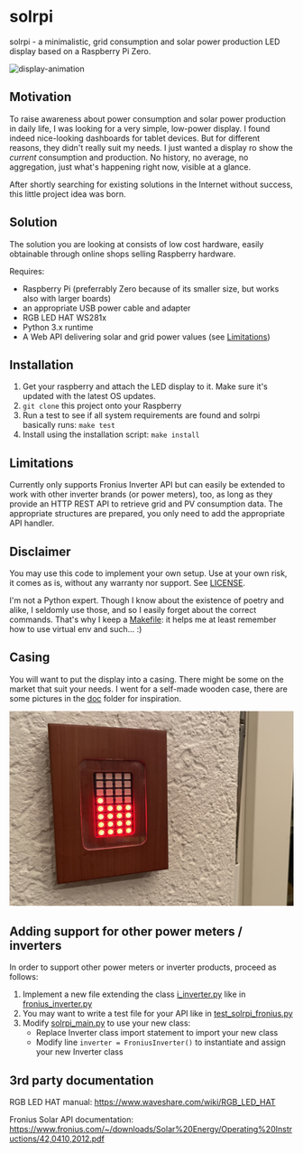 # solrpi

solrpi - a minimalistic, grid consumption and solar power production LED display based on a Raspberry Pi Zero.

![display-animation](doc/solrpi_animation.gif)

## Motivation

To raise awareness about power consumption and solar power production in daily life, I was looking for a very simple, low-power display. 
I found indeed nice-looking dashboards for tablet devices. But for different reasons, they didn't really suit my needs. 
I just wanted a display ro show the _current_ consumption and production. 
No history, no average, no aggregation, just what's happening right now, visible at a glance.

After shortly searching for existing solutions in the Internet without success, this little project idea was born.

## Solution

The solution you are looking at consists of low cost hardware, easily obtainable through online shops selling Raspberry hardware.

Requires:
- Raspberry Pi (preferrably Zero because of its smaller size, but works also with larger boards)
- an appropriate USB power cable and adapter
- RGB LED HAT WS281x
- Python 3.x runtime
- A Web API delivering solar and grid power values (see [Limitations](#limitations))

## Installation

1. Get your raspberry and attach the LED display to it. Make sure it's updated with the latest OS updates.
2. `git clone` this project onto your Raspberry
3. Run a test to see if all system requirements are found and solrpi basically runs: `make test`
4. Install using the installation script: `make install`

## Limitations

Currently only supports Fronius Inverter API but can easily
be extended to work with other inverter brands (or power meters), too, as long as they provide an HTTP REST API to retrieve grid and PV consumption data.
The appropriate structures are prepared, you only need to add the appropriate API handler.

## Disclaimer

You may use this code to implement your own setup. Use at your own risk, it comes as is, without any warranty nor support. See [LICENSE](./LICENSE.txt).

I'm not a Python expert. Though I know about the existence of poetry and alike, I seldomly use those, and so I easily forget about the correct commands. 
That's why I keep a [Makefile](./Makefile): it helps me at least remember how to use virtual env and such... :)

## Casing

You will want to put the display into a casing. There might be some on the market that suit your needs. 
I went for a self-made wooden case, there are some pictures in the [doc](doc/README.md) folder for inspiration.

![wooden-case](doc/solrpi_wood-case-wall-mounted.jpg)

## Adding support for other power meters / inverters

In order to support other power meters or inverter products, proceed as follows:

1. Implement a new file extending the class [i_inverter.py](solrpi/i_inverter.py) like in [fronius_inverter.py](solrpi/fronius_inverter.py)
2. You may want to write a test file for your API like in [test_solrpi_fronius.py](test/test_solrpi_fronius.py)
3. Modify [solrpi_main.py](solrpi_main.py) to use your new class:
   * Replace Inverter class import statement to import your new class
   * Modify line `inverter = FroniusInverter()` to instantiate and assign your new Inverter class

## 3rd party documentation

RGB LED HAT manual: <https://www.waveshare.com/wiki/RGB_LED_HAT>

Fronius Solar API documentation: <https://www.fronius.com/~/downloads/Solar%20Energy/Operating%20Instructions/42,0410,2012.pdf>
